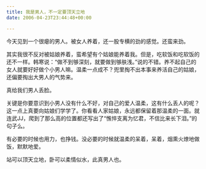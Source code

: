 ```yaml
---
title: 我是男人，不一定要顶天立地
date: 2006-04-23T23:44:48+00:00

---
```

今天见到一个很瘪的男人。被女人养着，还一股专横的劲的感觉。还蛮来劲。

其实我很不反对被姑娘养着，蛮希望有个姑娘能养着我。但是，吃软饭和吃软饭的还不一样。韩寒说：&#8220;做不到够深刻，就要做到够肤浅。&#8221;说的不错。养不起自己的女人就要好好做个小男人嘛。温柔一点成不？兜里掏不出本事来养活自己的姑娘，还偏要掏出大男人的气势来。

真给我们男人丢脸。

关键是你要意识到小男人没有什么不好，对自己的爱人温柔，这有什么丢人的呢？这一点上真要向姑娘们学学了。你看看人家姑娘，永远都保留着那温柔的一面。就连武JJ，爬到了那么高的位置都还写出了&#8220;憔悴支离为忆君，不信比来长下泪。&#8221;的句子么。

有必要的时候也用力，也挣钱。没必要的时候就温柔的呆着，呆着，烟熏火燎地做饭，默默地爱。

站可以顶天立地，卧可以柔情似水，此真男人也。
